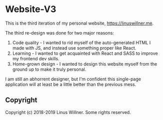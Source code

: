 # Website-V3

This is the third iteration of my personal website, https://linuswillner.me.

The third re-design was done for two major reasons:

1. Code quality - I wanted to rid myself of the auto-generated HTML I made with JS, and instead use something proper like React.
2. Learning - I wanted to get acquainted with React and SASS to improve my frontend dev skills.
3. Home-grown design - I wanted to design this website myself from the ground up to make it truly personal.

I am still an abhorrent designer, but I'm confident this single-page application will at least be a little better than the previous mess.

## Copyright

Copyright (c) 2018-2019 Linus Willner. Some rights reserved.
